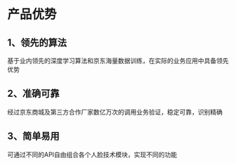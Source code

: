 # 产品优势

## 1、领先的算法

基于业内领先的深度学习算法和京东海量数据训练，在实际的业务应用中具备领先优势

## 2、准确可靠

经过京东商城及第三方合作厂家数亿万次的调用业务验证，稳定可靠，识别精确

## 3、简单易用

可通过不同的API自由组合各个人脸技术模块，实现不同的功能